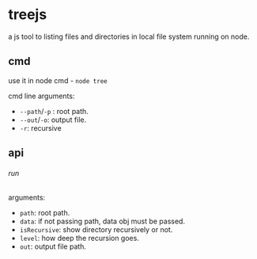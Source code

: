 treejs
======

a js tool to listing files and directories in local file system running on node.

cmd
----------

use it in node cmd - ``node tree``

cmd line arguments:

* ``--path``/``-p`` : root path.
* ``--out``/``-o``: output file.
* ``-r``: recursive

api
----------

###### run

arguments:

* ``path``: root path.
* ``data``: if not passing path, data obj must be passed.
* ``isRecursive``: show directory recursively or not.
* ``level``: how deep the recursion goes.
* ``out``: output file path.


